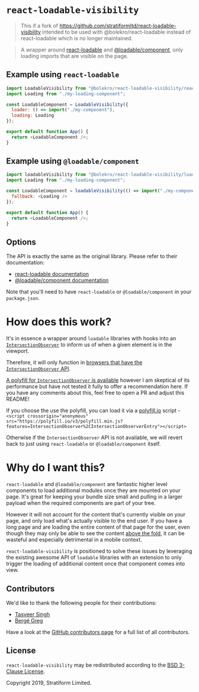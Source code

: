 # `react-loadable-visibility`

> This if a fork of https://github.com/stratiformltd/react-loadable-visibility intended to be used with @bolekro/react-loadable instead of react-loadable which is no longer maintained.

> A wrapper around [react-loadable](https://github.com/bolekro/react-loadable) and [@loadable/component](https://github.com/smooth-code/loadable-components), only loading imports that are visible on the page.

## Example using `react-loadable`

```js
import LoadableVisibility from "@bolekro/react-loadable-visibility/react-loadable";
import Loading from "./my-loading-component";

const LoadableComponent = LoadableVisibility({
  loader: () => import("./my-component"),
  loading: Loading
});

export default function App() {
  return <LoadableComponent />;
}
```

## Example using `@loadable/component`

```js
import loadableVisibility from "@bolekro/react-loadable-visibility/loadable-components";
import Loading from "./my-loading-component";

const LoadableComponent = loadableVisibility(() => import("./my-component"), {
  fallback: <Loading />
});

export default function App() {
  return <LoadableComponent />;
}
```

## Options

The API is exactly the same as the original library. Please refer to their documentation:

- [react-loadable documentation](https://github.com/thejameskyle/react-loadable#guide)
- [@loadable/component documentation](https://github.com/smooth-code/loadable-components#docs)

Note that you'll need to have `react-loadable` or `@loadable/component` in your `package.json`.

# How does this work?

It's in essence a wrapper around `loadable` libraries with hooks into an [`IntersectionObserver`](https://developer.mozilla.org/en-US/docs/Web/API/Intersection_Observer_API) to inform us of when a given element is in the viewport.

Therefore, it will only function in [browsers that have the `IntersectionObserver` API](http://caniuse.com/#feat=intersectionobserver).

[A polyfill for `IntersectionObserver` is available](https://github.com/w3c/IntersectionObserver/tree/master/polyfill) however I am skeptical of its performance but have not tested it fully to offer a recommendation here. If you have any comments about this, feel free to open a PR and adjust this README!

If you choose the use the polyfill, you can load it via a [polyfill.io](https://cdn.polyfill.io/v3/) script - `<script crossorigin="anonymous" src="https://polyfill.io/v3/polyfill.min.js?features=IntersectionObserver%2CIntersectionObserverEntry"></script>`

Otherwise if the `IntersectionObserver` API is not available, we will revert back to just using `react-loadable` or `@loadable/component` itself.

# Why do I want this?

`react-loadable` and `@loadable/component` are fantastic higher level components to load additional modules once they are mounted on your page. It's great for keeping your bundle size small and pulling in a larger payload when the required components are part of your tree.

However it will not account for the content that's currently visible on your page, and only load what's actually visible to the end user. If you have a long page and are loading the entire content of that page for the user, even though they may only be able to see the content [above the fold](https://www.optimizely.com/optimization-glossary/above-the-fold/), it can be wasteful and especially detrimental in a mobile context.

`react-loadable-visibility` is positioned to solve these issues by leveraging the existing awesome API of `loadable` libraries with an extension to only trigger the loading of additional content once that component comes into view.

## Contributors

We'd like to thank the following people for their contributions:

- [Tasveer Singh](https://twitter.com/tazsingh)
- [Bergé Greg](https://twitter.com/neoziro)

Have a look at the [GitHub contributors page](https://github.com/stratiformltd/react-loadable-visibility/graphs/contributors) for a full list of all contributors.

## License

`react-loadable-visibility` may be redistributed according to the [BSD 3-Clause License](LICENSE).

Copyright 2019, Stratiform Limited.
